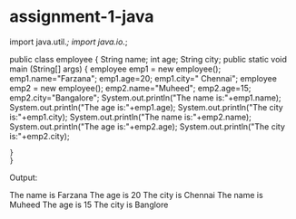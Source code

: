 # assignment-1-java

import java.util.*;
import java.io.*;

public class employee
{
	String name;
	int age;
	String city;
	public static void main (String[] args) 
	{
		employee emp1 = new employee();
                emp1.name="Farzana";
                emp1.age=20;
                emp1.city=" Chennai";
		employee emp2 = new employee();
                emp2.name="Muheed";
                emp2.age=15;
                emp2.city="Bangalore";
		System.out.println("The name is:"+emp1.name);
		System.out.println("The age is:"+emp1.age);
		System.out.println("The city is:"+emp1.city);
		System.out.println("The name is:"+emp2.name);
		System.out.println("The age is:"+emp2.age);
		System.out.println("The city is:"+emp2.city);
		
	}
	}


Output:

 The name is Farzana
 The age is 20
 The city is Chennai
 The name is Muheed
 The age is 15
 The city is Banglore
 
 

